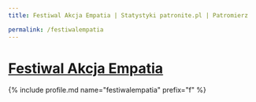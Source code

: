 ```yaml
---
title: Festiwal Akcja Empatia | Statystyki patronite.pl | Patromierz

permalink: /festiwalempatia
---
```


# [Festiwal Akcja Empatia](https://patronite.pl/festiwalempatia)

{% include profile.md name="festiwalempatia" prefix="f" %}
